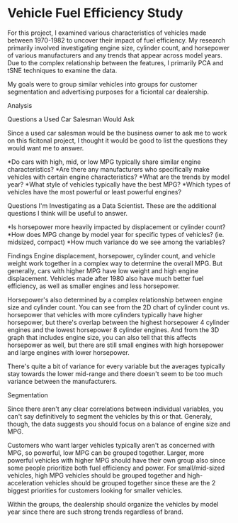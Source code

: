 # Vehicle Fuel Efficiency Study

For this project, I examined various characteristics of vehicles made between 1970-1982 to uncover their impact of fuel efficiency. My research primarily involved investigating engine size, cylinder count, and horsepower of various manufacturers and any trends that appear across model years. Due to the complex relationship between the features, I primarily PCA and tSNE techniques to examine the data.

My goals were to group similar vehicles into groups for customer segmentation  and advertising purposes for a ficiontal car dealership. 

Analysis

Questions a Used Car Salesman Would Ask

Since a used car salesman would be the business owner to ask me to work on this ficitonal project, I thought it would be good to list the questions they would want me to answer.

*Do cars with high, mid, or low MPG typically share similar engine characteristics?
*Are there any manufacturers who specifically make vehicles with certain engine characteristics?
*What are the trends by model year?
*What style of vehicles typically have the best MPG?
*Which types of vehicles have the most powerful or least powerful engines?

Questions I'm Investigating as a Data Scientist. These are the additional questions I think will be useful to answer.

*Is horsepower more heavily impacted by displacement or cylinder count?
*How does MPG change by model year for specific types of vehicles? (ie. midsized, compact)
*How much variance do we see among the variables?



Findings
Engine displacement, horsepower, cylinder count, and vehicle weight work together in a complex way to determine the overall MPG. But generally, cars with higher MPG have low weight and high engine displacement. Vehicles made after 1980 also have much better fuel efficiency, as well as smaller engines and less horsepower.

Horsepower's also determined by a complex relationship between engine size and cylinder count. You can see from the 2D chart of cylinder count vs. horsepower that vehicles with more cylinders typically have higher horsepower, but there's overlap between the highest horsepower 4 cylinder engines and the lowest horsepower 8 cylinder engines. And from the 3D graph that includes engine size, you can also tell that this affects horsepower as well, but there are still small engines with high horsepower and large engines with lower horsepower.

There's quite a bit of variance for every variable but the averages typically stay towards the lower mid-range and there doesn't seem to be too much variance between the manufacturers.

Segmentation

Since there aren't any clear correlations between individual variables, you can't say definitively to segment the vehicles by this or that. Generaly, though, the data suggests you should focus on a balance of engine size and MPG.

Customers who want larger vehicles typically aren't as concerned with MPG, so powerful, low MPG can be grouped together. Larger, more powerful vehicles with higher MPG should have their own group also since some people prioritize both fuel efficiency and power. For small/mid-sized vehicles, high MPG vehicles should be grouped together and high-acceleration vehicles should be grouped together since these are the 2 biggest priorities for customers looking for smaller vehicles.

Within the groups, the dealership should organize the vehicles by model year since there are such strong trends regardless of brand.


